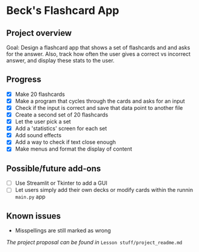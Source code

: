 
# Beck's Flashcard App

## Project overview
Goal: Design a flashcard app that shows a set of flashcards and and asks for the answer. Also, track how often the user gives a correct vs incorrect answer, and display these stats to the user.

## Progress

 - [x] Make 20 flashcards
 - [x] Make a program that cycles through the cards and asks for an input
 - [x] Check if the input is correct and save that data point to another file
 - [x] Create a second set of 20 flashcards
 - [x] Let the user pick a set
 - [x] Add a 'statistics' screen for each set
 - [x] Add sound effects
 - [x] Add a way to check if text close enough
 - [x] Make menus and format the display of content
 
## Possible/future add-ons
 - [ ] Use Streamlit or Tkinter to add a GUI
 - [ ] Let users simply add their own decks or modify cards within the runnin `main.py` app

## Known issues

- Misspellings are still marked as wrong

*The project proposal can be found in* `Lesson stuff/project_readme.md`